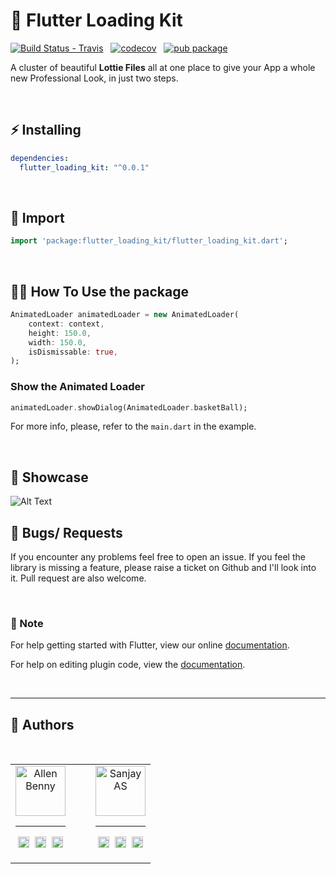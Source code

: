 # 🎡 Flutter Loading Kit

[![Build Status - Travis](https://travis-ci.org/jogboms/flutter_spinkit.svg?branch=master)](https://travis-ci.org/jogboms/flutter_spinkit)&nbsp;&nbsp; [![codecov](https://codecov.io/gh/jogboms/flutter_spinkit/branch/master/graph/badge.svg)](https://codecov.io/gh/jogboms/flutter_spinkit)&nbsp;&nbsp; [![pub package](https://img.shields.io/pub/v/flutter_spinkit.svg)](https://pub.dartlang.org/packages/flutter_spinkit)

A cluster of beautiful **Lottie Files** all at one place to give your App a whole new Professional Look, in just two steps.
<p><br /></p>

## ⚡️ Installing

```yaml
dependencies:
  flutter_loading_kit: "^0.0.1"
```
<p><br /></p>

## 📱 Import

```dart
import 'package:flutter_loading_kit/flutter_loading_kit.dart';
```
<p><br /></p>

## 👨‍💻 How To Use the package

```dart
AnimatedLoader animatedLoader = new AnimatedLoader(
    context: context,
    height: 150.0,
    width: 150.0,
    isDismissable: true,
);
```
### Show the Animated Loader
```dart
animatedLoader.showDialog(AnimatedLoader.basketBall);
```


For more info, please, refer to the `main.dart` in the example.
<p><br /></p>

## 🚀 Showcase


![Alt Text](https://github.com/ux-ninja/flutter_loading_kit/blob/master/assets/loding1.gif)

## 🐛 Bugs/ Requests

If you encounter any problems feel free to open an issue. If you feel the library is
missing a feature, please raise a ticket on Github and I'll look into it.
Pull request are also welcome.
<p><br /></p>

### 📝 Note

For help getting started with Flutter, view our online
[documentation](https://flutter.io/).

For help on editing plugin code, view the [documentation](https://flutter.io/platform-plugins/#edit-code).
<p><br /></p>

___
## 👦 Authors
<p><br /></p>

<table>
  <tr>
    <td align="center" style="padding-right: 40px;">
      <a href = "https://materilio-allen.firebaseapp.com/"><img src="https://avatars3.githubusercontent.com/u/48691514?s=460&u=07dfcf81cad1bd8026435ff89f70263e55d30318&v=4" width="80" alt="Allen Benny" /></a>
      <hr>
      <p align="center">
        <a href = "https://github.com/officiallygod"><img src = "https://cdn.jsdelivr.net/npm/simple-icons@v3/icons/github.svg" width="18" height = "18"/></a>&nbsp;
        <a href = "https://twitter.com/itsmeallenbenny"><img src = "https://cdn.jsdelivr.net/npm/simple-icons@v3/icons/twitter.svg" width="18" height="18"/></a>&nbsp;
        <a href = "https://www.linkedin.com/in/allen-benny/"><img src = "https://cdn.jsdelivr.net/npm/simple-icons@v3/icons/linkedin.svg" width="18" height="18"/></a>
      </p>
    </td>
    <td align="center">
      <a href = "https://www.hackerrank.com/sanjayas430?hr_r=1"><img src="https://avatars3.githubusercontent.com/u/63769036?s=400&v=4" width="80" alt="Sanjay AS" /></a>
       <hr>
      <p align="center">
        <a href = "https://github.com/SanjayAS144"><img src = "https://cdn.jsdelivr.net/npm/simple-icons@v3/icons/github.svg" width="18" height = "18"/></a>&nbsp;
        <a href = "#"><img src = "https://cdn.jsdelivr.net/npm/simple-icons@v3/icons/twitter.svg" width="18" height="18"/></a>&nbsp;
        <a href = "https://www.linkedin.com/in/sanjay-as-sanju-024b6216b/"><img src = "https://cdn.jsdelivr.net/npm/simple-icons@v3/icons/linkedin.svg" width="18" height="18"/></a>
      </p>
    </td>
  </tr> 
</table>

<!-- ## ⭐️ License

MIT License -->
